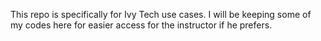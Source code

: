 This repo is specifically for Ivy Tech use cases. I will be keeping some of my codes here for easier access for the instructor if he prefers.
